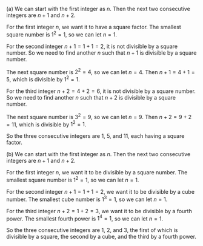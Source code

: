  (a) We can start with the first integer as $n$. Then the next two consecutive integers are $n+1$ and $n+2$.

For the first integer $n$, we want it to have a square factor. The smallest square number is $1^2=1$, so we can let $n=1$.

For the second integer $n+1=1+1=2$, it is not divisible by a square number. So we need to find another $n$ such that $n+1$ is divisible by a square number.

The next square number is $2^2=4$, so we can let $n=4$. Then $n+1=4+1=5$, which is divisible by $1^2=1$.

For the third integer $n+2=4+2=6$, it is not divisible by a square number. So we need to find another $n$ such that $n+2$ is divisible by a square number.

The next square number is $3^2=9$, so we can let $n=9$. Then $n+2=9+2=11$, which is divisible by $1^2=1$.

So the three consecutive integers are $1$, $5$, and $11$, each having a square factor.

(b) We can start with the first integer as $n$. Then the next two consecutive integers are $n+1$ and $n+2$.

For the first integer $n$, we want it to be divisible by a square number. The smallest square number is $1^2=1$, so we can let $n=1$.

For the second integer $n+1=1+1=2$, we want it to be divisible by a cube number. The smallest cube number is $1^3=1$, so we can let $n=1$.

For the third integer $n+2=1+2=3$, we want it to be divisible by a fourth power. The smallest fourth power is $1^4=1$, so we can let $n=1$.

So the three consecutive integers are $1$, $2$, and $3$, the first of which is divisible by a square, the second by a cube, and the third by a fourth power.